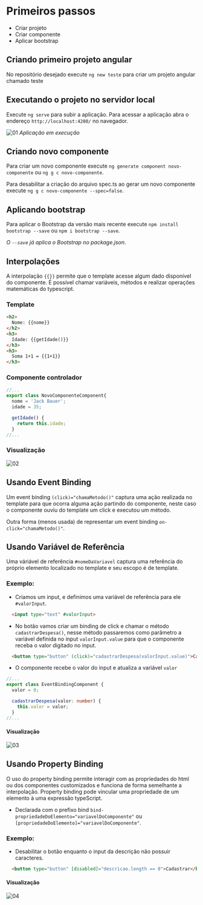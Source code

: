 # Primeiros passos

* Criar projeto
* Criar componente
* Aplicar bootstrap

## Criando primeiro projeto angular

No repositório desejado execute `ng new teste` para criar um projeto angular chamado teste

## Executando o projeto no servidor local

Execute `ng serve` para subir a aplicação. 
Para acessar a aplicação abra o endereço `http://localhost:4200/` no navegador.

![01](https://user-images.githubusercontent.com/23413093/44950806-0031f900-ae28-11e8-8140-5db56d82c917.png)
*Aplicação em execução*

## Criando novo componente

Para criar um novo componente execute `ng generate component novo-componente` ou `ng g c novo-componente`.

Para desabilitar a criação do arquivo spec.ts ao gerar um novo componente execute `ng g c novo-componente --spec=false`.

## Aplicando bootstrap

Para aplicar o Bootstrap da versão mais recente execute `npm install bootstrap --save` ou `npm i bootstrap --save`.

*O `--save` já aplica o Bootstrap no package.json*.

## Interpolações

A interpolação `{{}}` permite que o template acesse algum dado disponível do componente.
É possível chamar variáveis, métodos e realizar operações matemáticas do typescript.

### Template
```html
<h2>
  Nome: {{nome}}
</h2>
<h3>
  Idade: {{getIdade()}}
</h3>
<h3>
  Soma 1+1 = {{1+1}}
</h3>
```

### Componente controlador
```typescript
//...
export class NovoComponenteComponent{
  nome = 'Jack Bauer';
  idade = 35;

  getIdade() {
    return this.idade;
  }
//...
```
### Visualização
![02](https://user-images.githubusercontent.com/23413093/44951998-d7baf680-ae49-11e8-96db-c25946f4c5bf.png)

## Usando Event Binding

Um event binding `(click)="chamaMetodo()"` captura uma ação realizada no template para que ocorra alguma ação partindo do componente, neste caso o componente ouviu do template um click e executou um método.

Outra forma (menos usada) de representar um event binding `on-click="chamaMetodo()"`.

## Usando Variável de Referência

Uma váriável de referência `#nomeDaVariavel` captura uma referência do próprio elemento localizado no template e seu escopo é de template.

### Exemplo:

- Criamos um input, e definimos uma variável de referência para ele `#valorInput`.
```html
  <input type="text" #valorInput>
```

- No botão vamos criar um binding de click e chamar o método `cadastrarDespesa()`, nesse método passaremos como parâmetro a variável definida no input `valorInput.value` para que o componente receba o valor digitado no input.
```html
  <button type="button" (click)="cadastrarDespesa(valorInput.value)">Cadastrar</button>
```

- O componente recebe o valor do input e atualiza a variável `valor`
```typescript
//...
export class EventBindingComponent {
  valor = 0;

  cadastrarDespesa(valor: number) {
    this.valor = valor;
  }
//...
```
#### Visualização
![03](https://user-images.githubusercontent.com/23413093/44952756-f0cda280-ae5d-11e8-8388-46a5af3ae296.png)

## Usando Property Binding

O uso do property binding permite interagir com as propriedades do html ou dos componentes customizados e funciona de forma semelhante a interpolação.
Property binding pode vincular uma propriedade de um elemento à uma expressão typeScript.

- Declarada com o prefixo bind `bind-propriedadeDoElemento="variavelDoComponente"` ou `[propriedadeDoElemento]="variavelDoComponente"`.

### Exemplo:

- Desabilitar o botão enquanto o input da descrição não possuir caracteres.
```html
  <button type="button" [disabled]="descricao.length == 0">Cadastrar</button>
```
#### Visualização
![04](https://user-images.githubusercontent.com/23413093/44952922-89b1ed00-ae61-11e8-9244-dcb971e9f18e.png)
